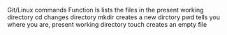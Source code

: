 Git/Linux commands		Function
ls				lists the files in the present working directory
cd				changes directory
mkdir				creates a new dirctory
pwd				tells you where you are, present working directory
touch				creates an empty file


